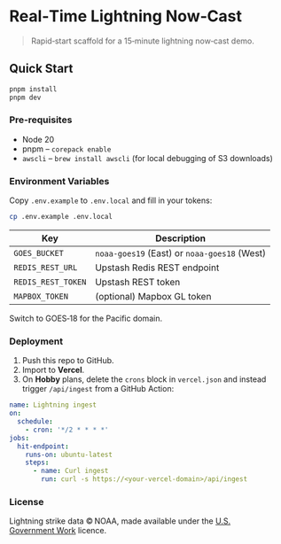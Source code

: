 # Real‑Time Lightning Now‑Cast

> Rapid‑start scaffold for a 15‑minute lightning now‑cast demo.

## Quick Start

```bash
pnpm install
pnpm dev
```

### Pre‑requisites

* Node 20
* pnpm – `corepack enable`
* `awscli` – `brew install awscli` (for local debugging of S3 downloads)

### Environment Variables

Copy `.env.example` to `.env.local` and fill in your tokens:

```bash
cp .env.example .env.local
```

| Key | Description |
|-----|-------------|
| `GOES_BUCKET` | `noaa-goes19` (East) or `noaa-goes18` (West) |
| `REDIS_REST_URL` | Upstash Redis REST endpoint |
| `REDIS_REST_TOKEN` | Upstash REST token |
| `MAPBOX_TOKEN` | (optional) Mapbox GL token |

Switch to GOES‑18 for the Pacific domain.

### Deployment

1. Push this repo to GitHub.
2. Import to **Vercel**.
3. On **Hobby** plans, delete the `crons` block in `vercel.json` and instead trigger `/api/ingest` from a GitHub Action:

```yaml
name: Lightning ingest
on:
  schedule:
    - cron: '*/2 * * * *'
jobs:
  hit-endpoint:
    runs-on: ubuntu-latest
    steps:
      - name: Curl ingest
        run: curl -s https://<your‑vercel‑domain>/api/ingest
```

### License

Lightning strike data © NOAA, made available under the [U.S. Government Work](https://www.usa.gov/government-works) licence.
